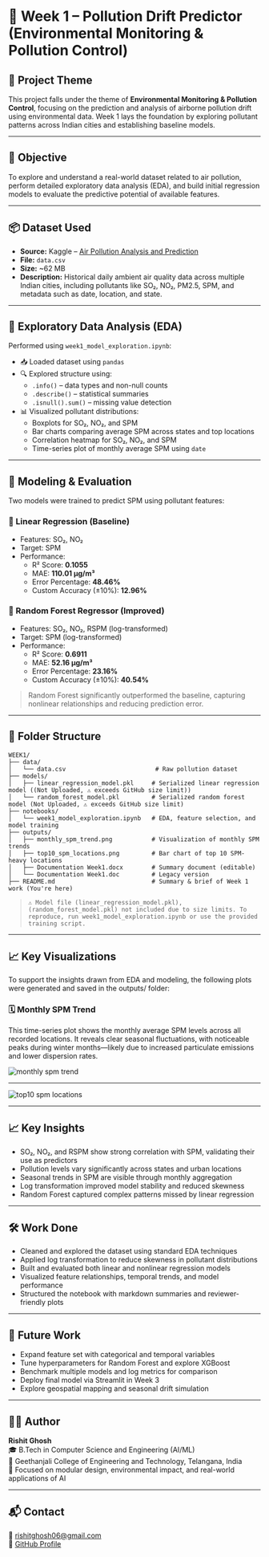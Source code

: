 # 🌿 Week 1 – Pollution Drift Predictor (Environmental Monitoring & Pollution Control)

## 📌 Project Theme

This project falls under the theme of **Environmental Monitoring & Pollution Control**, focusing on the prediction and analysis of airborne pollution drift using environmental data. Week 1 lays the foundation by exploring pollutant patterns across Indian cities and establishing baseline models.

---

## 🎯 Objective

To explore and understand a real-world dataset related to air pollution, perform detailed exploratory data analysis (EDA), and build initial regression models to evaluate the predictive potential of available features.

---

## 📦 Dataset Used

- **Source:** Kaggle – [Air Pollution Analysis and Prediction](https://www.kaggle.com/code/guidosalimbeni/air-pollution-analysis-and-prediction)
- **File:** `data.csv`
- **Size:** ~62 MB  
- **Description:** Historical daily ambient air quality data across multiple Indian cities, including pollutants like SO₂, NO₂, PM2.5, SPM, and metadata such as date, location, and state.

---

## 🧪 Exploratory Data Analysis (EDA)

Performed using `week1_model_exploration.ipynb`:

- 📥 Loaded dataset using `pandas`
- 🔍 Explored structure using:
  - `.info()` – data types and non-null counts
  - `.describe()` – statistical summaries
  - `.isnull().sum()` – missing value detection
- 📊 Visualized pollutant distributions:
  - Boxplots for SO₂, NO₂, and SPM
  - Bar charts comparing average SPM across states and top locations
  - Correlation heatmap for SO₂, NO₂, and SPM
  - Time-series plot of monthly average SPM using `date`

---

## 🧠 Modeling & Evaluation

Two models were trained to predict SPM using pollutant features:

### 🔹 Linear Regression (Baseline)

- Features: SO₂, NO₂
- Target: SPM
- Performance:
  - R² Score: **0.1055**
  - MAE: **110.01 µg/m³**
  - Error Percentage: **48.46%**
  - Custom Accuracy (±10%): **12.96%**

### 🔹 Random Forest Regressor (Improved)

- Features: SO₂, NO₂, RSPM (log-transformed)
- Target: SPM (log-transformed)
- Performance:
  - R² Score: **0.6911**
  - MAE: **52.16 µg/m³**
  - Error Percentage: **23.16%**
  - Custom Accuracy (±10%): **40.54%**

> Random Forest significantly outperformed the baseline, capturing nonlinear relationships and reducing prediction error.


---

## 📁 Folder Structure

```
WEEK1/
├── data/
│   └── data.csv                         # Raw pollution dataset
├── models/
│   ├── linear_regression_model.pkl     # Serialized linear regression model ((Not Uploaded, ⚠️ exceeds GitHub size limit))
│   └── random_forest_model.pkl         # Serialized random forest model (Not Uploaded, ⚠️ exceeds GitHub size limit)
├── notebooks/
│   └── week1_model_exploration.ipynb   # EDA, feature selection, and model training
├── outputs/
│   ├── monthly_spm_trend.png           # Visualization of monthly SPM trends
│   ├── top10_spm_locations.png         # Bar chart of top 10 SPM-heavy locations
│   ├── Documentation Week1.docx        # Summary document (editable)
│   └── Documentation Week1.doc         # Legacy version
├── README.md                           # Summary & brief of Week 1 work (You're here)
```

> `⚠️ Model file (linear_regression_model.pkl), (random_forest_model.pkl) not included due to size limits. To reproduce, run week1_model_exploration.ipynb or use the provided training script.`

---

## 📈 Key Visualizations
To support the insights drawn from EDA and modeling, the following plots were generated and saved in the outputs/ folder:

### 🗓️ Monthly SPM Trend

This time-series plot shows the monthly average SPM levels across all recorded locations. It reveals clear seasonal fluctuations, with noticeable peaks during winter months—likely due to increased particulate emissions and lower dispersion rates.

![monthly spm trend](outputs/monthly_spm_trend.png)

---

![top10 spm locations](outputs/top10_spm_locations.png)

---

## 📈 Key Insights

- SO₂, NO₂, and RSPM show strong correlation with SPM, validating their use as predictors
- Pollution levels vary significantly across states and urban locations
- Seasonal trends in SPM are visible through monthly aggregation
- Log transformation improved model stability and reduced skewness
- Random Forest captured complex patterns missed by linear regression

---

## 🛠️ Work Done

- Cleaned and explored the dataset using standard EDA techniques
- Applied log transformation to reduce skewness in pollutant distributions
- Built and evaluated both linear and nonlinear regression models
- Visualized feature relationships, temporal trends, and model performance
- Structured the notebook with markdown summaries and reviewer-friendly plots

---

## 🔮 Future Work

- Expand feature set with categorical and temporal variables
- Tune hyperparameters for Random Forest and explore XGBoost
- Benchmark multiple models and log metrics for comparison
- Deploy final model via Streamlit in Week 3
- Explore geospatial mapping and seasonal drift simulation

---

## 👨‍💻 Author

**Rishit Ghosh**  
🎓 B.Tech in Computer Science and Engineering (AI/ML)  
🏫 Geethanjali College of Engineering and Technology, Telangana, India  
🧠 Focused on modular design, environmental impact, and real-world applications of AI

---

## 📬 Contact

📧 [rishitghosh06@gmail.com](mailto:rishitghosh06@gmail.com)  
🔗 [GitHub Profile](https://github.com/rajghosh06-dev)

